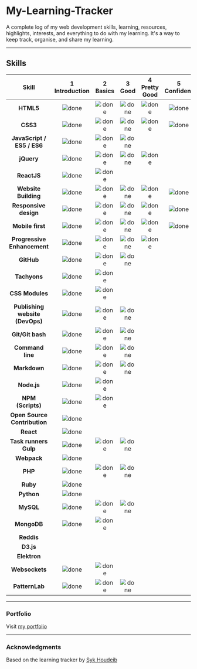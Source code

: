 # My-Learning-Tracker
A complete log of my web development skills, learning, resources, highlights, interests, and everything to do with my learning. It's a way to keep track, organise, and share my learning.

---

## Skills

[done]: https://user-images.githubusercontent.com/29199184/32275438-8385f5c0-bf0b-11e7-9406-42265f71e2bd.png "Done"

|               Skill              | 1<br>Introduction | 2<br>Basics   | 3<br>Good     | 4<br>Pretty Good | 5<br>Confident | 6<br>Awesome    |
|:--------------------------------:|:-----------------:|:-------------:|:-------------:|:----------------:|:--------------:|:---------------:|
|**HTML5**                         | ![done][done]     | ![done][done] | ![done][done] | ![done][done]    | ![done][done]  |                 |
|**CSS3**                          | ![done][done]     | ![done][done] | ![done][done] | ![done][done]    | ![done][done]  |                 |
|**JavaScript / ES5 / ES6**        | ![done][done]     | ![done][done] | ![done][done] |                  |                |                 |
|**jQuery**                        | ![done][done]     | ![done][done] | ![done][done] | ![done][done]    |                |                 |
|**ReactJS**                       | ![done][done]     | ![done][done] |               |                  |                |                 |
|**Website Building**              | ![done][done]     | ![done][done] | ![done][done] | ![done][done]    | ![done][done]  |                 |
|**Responsive design**             | ![done][done]     | ![done][done] | ![done][done] | ![done][done]    | ![done][done]  |                 |
|**Mobile first**                  | ![done][done]     | ![done][done] | ![done][done] | ![done][done]    | ![done][done]  |                 |
|**Progressive Enhancement**       | ![done][done]     | ![done][done] | ![done][done] | ![done][done]    |                |                 |
|**GitHub**                        | ![done][done]     | ![done][done] | ![done][done] |                  |                |                 |
|**Tachyons**                      | ![done][done]     | ![done][done] |               |                  |                |                 |
|**CSS Modules**                   | ![done][done]     | ![done][done] |               |                  |                |                 |
|**Publishing website (DevOps)**   | ![done][done]     | ![done][done] | ![done][done] |                  |                |                 |
|**Git/Git bash**                  | ![done][done]     | ![done][done] | ![done][done] |                  |                |                 |
|**Command line**                  | ![done][done]     | ![done][done] | ![done][done] |                  |                |                 |
|**Markdown**                      | ![done][done]     | ![done][done] | ![done][done] |                  |                |                 |
|**Node.js**                       | ![done][done]     | ![done][done] |               |                  |                |                 |
|**NPM (Scripts)**                 | ![done][done]     | ![done][done] |               |                  |                |                 |
|**Open Source Contribution**      | ![done][done]     |               |               |                  |                |                 |
|**React**                         | ![done][done]     |               |               |                  |                |                 |
|**Task runners Gulp**             | ![done][done]     | ![done][done] | ![done][done] |                  |                |                 |
|**Webpack**                       | ![done][done]     |               |               |                  |                |                 |
|**PHP**                           | ![done][done]     | ![done][done] | ![done][done] |                  |                |                 |
|**Ruby**                          | ![done][done]     |               |               |                  |                |                 |
|**Python**                        | ![done][done]     |               |               |                  |                |                 |
|**MySQL**                         | ![done][done]     | ![done][done] | ![done][done] |                  |                |                 |
|**MongoDB**                       | ![done][done]     | ![done][done] |               |                  |                |                 |
|**Reddis**                        |                   |               |               |                  |                |                 |
|**D3.js**                         |                   |               |               |                  |                |                 |
|**Elektron**                      |                   |               |               |                  |                |                 |
|**Websockets**                    | ![done][done]     | ![done][done] |               |                  |                |                 |
|**PatternLab**                    | ![done][done]     | ![done][done] | ![done][done] |                  |                |                 |

----


### Portfolio
Visit [my portfolio]()

---


### Acknowledgments 

Based on the learning tracker by [Syk Houdeib](https://github.com/Syknapse/My-Learning-Tracker) 
